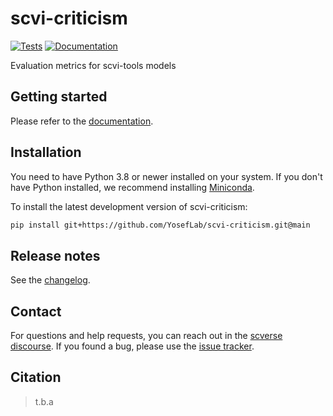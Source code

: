 # scvi-criticism

[![Tests][badge-tests]][link-tests]
[![Documentation][badge-docs]][link-docs]

[badge-tests]: https://img.shields.io/github/actions/workflow/status/YosefLab/scvi-criticism/test.yaml?branch=main
[link-tests]: https://github.com/YosefLab/scvi-criticism/actions/workflows/test.yml
[badge-docs]: https://img.shields.io/readthedocs/scvi-criticism

Evaluation metrics for scvi-tools models

## Getting started

Please refer to the [documentation][link-docs].

## Installation

You need to have Python 3.8 or newer installed on your system. If you don't have
Python installed, we recommend installing [Miniconda](https://docs.conda.io/en/latest/miniconda.html).

To install the latest development version of scvi-criticism:

<!--
1) Install the latest release of `scvi-criticism` from `PyPI <https://pypi.org/project/scvi-criticism/>`_:

```bash
pip install scvi-criticism
```

1. Install the latest development version:
-->

```bash
pip install git+https://github.com/YosefLab/scvi-criticism.git@main
```

## Release notes

See the [changelog][changelog].

## Contact

For questions and help requests, you can reach out in the [scverse discourse][scverse-discourse].
If you found a bug, please use the [issue tracker][issue-tracker].

## Citation

> t.b.a

[scverse-discourse]: https://discourse.scverse.org/
[issue-tracker]: https://github.com/YosefLab/scvi-criticism/issues
[changelog]: https://scvi-criticism.readthedocs.io/latest/changelog.html
[link-docs]: https://scvi-criticism.readthedocs.io
[link-api]: https://scvi-criticism.readthedocs.io/latest/api.html
